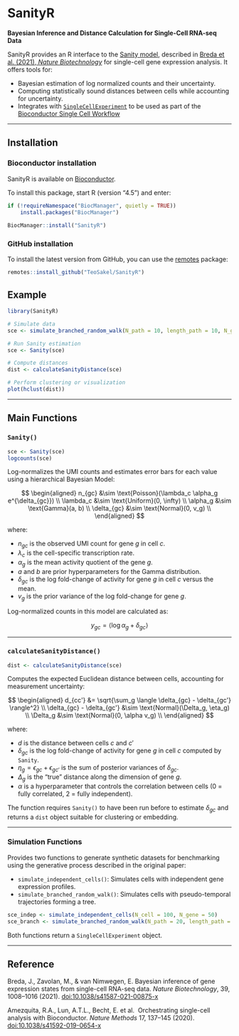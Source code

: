 
# SanityR

**Bayesian Inference and Distance Calculation for Single-Cell RNA-seq
Data**

SanityR provides an R interface to the [Sanity
model](https://github.com/jmbreda/Sanity), described in [Breda et
al. (2021), *Nature
Biotechnology*](https://doi.org/10.1038/s41587-021-00875-x) for
single-cell gene expression analysis. It offers tools for:

- Bayesian estimation of log normalized counts and their uncertainty.
- Computing statistically sound distances between cells while accounting
  for uncertainty.
- Integrates with
  [`SingleCellExperiment`](https://bioconductor.org/packages/SingleCellExperiment/)
  to be used as part of the [Bioconductor Single Cell
  Workflow](https://bioconductor.org/books/release/OSCA/)

------------------------------------------------------------------------

## Installation

### Bioconductor installation

SanityR is available on
[Bioconductor](https://bioconductor.org/packages/SanityR/).

To install this package, start R (version “4.5”) and enter:

``` r
if (!requireNamespace("BiocManager", quietly = TRUE))
    install.packages("BiocManager")
    
BiocManager::install("SanityR")
```

### GitHub installation

To install the latest version from GitHub, you can use the
[remotes](https://CRAN.R-project.org/package=remotes) package:

``` r
remotes::install_github("TeoSakel/SanityR")
```

## Example

``` r
library(SanityR)

# Simulate data
sce <- simulate_branched_random_walk(N_path = 10, length_path = 10, N_gene = 200)

# Run Sanity estimation
sce <- Sanity(sce)

# Compute distances
dist <- calculateSanityDistance(sce)

# Perform clustering or visualization
plot(hclust(dist))
```

------------------------------------------------------------------------

## Main Functions

### `Sanity()`

``` r
sce <- Sanity(sce)
logcounts(sce)
```

Log-normalizes the UMI counts and estimates error bars for each value
using a hierarchical Bayesian Model:

$$
\begin{aligned}
    n_{gc} &\sim \text{Poisson}(\lambda_c \alpha_g e^{\delta_{gc}}) \\
    \lambda_c &\sim \text{Uniform}(0, \infty) \\
    \alpha_g &\sim \text{Gamma}(a, b) \\
    \delta_{gc} &\sim \text{Normal}(0, v_g) \\
\end{aligned}
$$

where:

- $n_{gc}$ is the observed UMI count for gene $g$ in cell $c$.
- $\lambda_c$ is the cell-specific transcription rate.
- $\alpha_g$ is the mean activity quotient of the gene $g$.
- $a$ and $b$ are prior hyperparameters for the Gamma distribution.
- $\delta_{gc}$ is the log fold-change of activity for gene $g$ in cell
  $c$ versus the mean.
- $v_g$ is the prior variance of the log fold-change for gene $g$.

Log-normalized counts in this model are calculated as:

$$y_{gc} = \langle \log{\alpha_g} + \delta_{gc} \rangle$$

------------------------------------------------------------------------

### `calculateSanityDistance()`

``` r
dist <- calculateSanityDistance(sce)
```

Computes the expected Euclidean distance between cells, accounting for
measurement uncertainty:

$$
\begin{aligned}
    d_{cc'} &= \sqrt{\sum_g \langle \delta_{gc} - \delta_{gc'} \rangle^2}  \\
    \delta_{gc} - \delta_{gc'} &\sim \text{Normal}(\Delta_g, \eta_g) \\
    \Delta_g &\sim \text{Normal}(0, \alpha v_g) \\
\end{aligned}
$$

where:

- $d$ is the distance between cells $c$ and $c'$
- $\delta_{gc}$ is the log fold-change of activity for gene $g$ in cell
  $c$ computed by `Sanity`.
- $\eta_g = \epsilon_{gc} + \epsilon_{gc'}$ is the sum of posterior
  variances of $\delta_{gc}$.
- $\Delta_g$ is the “true” distance along the dimension of gene $g$.
- $\alpha$ is a hyperparameter that controls the correlation between
  cells (0 = fully correlated, 2 = fully independent).

The function requires `Sanity()` to have been run before to estimate
$\delta_{gc}$ and returns a `dist` object suitable for clustering or
embedding.

------------------------------------------------------------------------

### Simulation Functions

Provides two functions to generate synthetic datasets for benchmarking
using the generative process described in the original paper:

- `simulate_independent_cells()`: Simulates cells with independent gene
  expression profiles.
- `simulate_branched_random_walk()`: Simulates cells with
  pseudo-temporal trajectories forming a tree.

``` r
sce_indep <- simulate_independent_cells(N_cell = 100, N_gene = 50)
sce_branch <- simulate_branched_random_walk(N_path = 20, length_path = 5, N_gene = 50)
```

Both functions return a `SingleCellExperiment` object.

------------------------------------------------------------------------

## Reference

Breda, J., Zavolan, M., & van Nimwegen, E. Bayesian inference of gene
expression states from single-cell RNA-seq data. *Nature Biotechnology*,
39, 1008–1016 (2021).
[doi:10.1038/s41587-021-00875-x](https://doi.org/10.1038/s41587-021-00875-x)

Amezquita, R.A., Lun, A.T.L., Becht, E. et al.  Orchestrating
single-cell analysis with Bioconductor. *Nature Methods* 17, 137–145
(2020).
[doi:10.1038/s41592-019-0654-x](https://doi.org/10.1038/s41592-019-0654-x)
